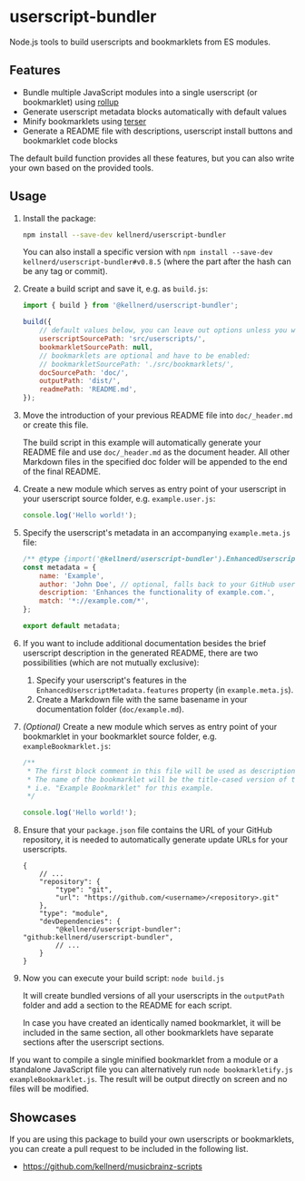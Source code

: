 # userscript-bundler

Node.js tools to build userscripts and bookmarklets from ES modules.

## Features

- Bundle multiple JavaScript modules into a single userscript (or bookmarklet) using [rollup](https://www.rollupjs.org/)
- Generate userscript metadata blocks automatically with default values
- Minify bookmarklets using [terser](https://terser.org/)
- Generate a README file with descriptions, userscript install buttons and bookmarklet code blocks

The default build function provides all these features, but you can also write your own based on the provided tools.

## Usage

1. Install the package:

	```sh
	npm install --save-dev kellnerd/userscript-bundler
	```

	You can also install a specific version with `npm install --save-dev kellnerd/userscript-bundler#v0.8.5` (where the part after the hash can be any tag or commit).

2. Create a build script and save it, e.g. as `build.js`:

	```js
	import { build } from '@kellnerd/userscript-bundler';

	build({
		// default values below, you can leave out options unless you want to change them
		userscriptSourcePath: 'src/userscripts/',
		bookmarkletSourcePath: null,
		// bookmarklets are optional and have to be enabled:
		// bookmarkletSourcePath: './src/bookmarklets/',
		docSourcePath: 'doc/',
		outputPath: 'dist/',
		readmePath: 'README.md',
	});
	```

3. Move the introduction of your previous README file into `doc/_header.md` or create this file.

	The build script in this example will automatically generate your README file and use `doc/_header.md` as the document header.
	All other Markdown files in the specified doc folder will be appended to the end of the final README.

4. Create a new module which serves as entry point of your userscript in your userscript source folder, e.g. `example.user.js`:

	```js
	console.log('Hello world!');
	```

5. Specify the userscript's metadata in an accompanying `example.meta.js` file:

	```js
	/** @type {import('@kellnerd/userscript-bundler').EnhancedUserscriptMetadata} */
	const metadata = {
		name: 'Example',
		author: 'John Doe', // optional, falls back to your GitHub username
		description: 'Enhances the functionality of example.com.',
		match: '*://example.com/*',
	};

	export default metadata;
	```

6. If you want to include additional documentation besides the brief userscript description in the generated README, there are two possibilities (which are not mutually exclusive):
	1. Specify your userscript's features in the `EnhancedUserscriptMetadata.features` property (in `example.meta.js`).
	2. Create a Markdown file with the same basename in your documentation folder (`doc/example.md`).

7. *(Optional)* Create a new module which serves as entry point of your bookmarklet in your bookmarklet source folder, e.g. `exampleBookmarklet.js`:

	```js
	/** 
	 * The first block comment in this file will be used as description of the bookmarklet.
	 * The name of the bookmarklet will be the title-cased version of the camel-cased filename,
	 * i.e. "Example Bookmarklet" for this example.
	 */
	
	console.log('Hello world!');
	```

8. Ensure that your `package.json` file contains the URL of your GitHub repository, it is needed to automatically generate update URLs for your userscripts.

	```jsonc
	{
		// ...
		"repository": {
			"type": "git",
			"url": "https://github.com/<username>/<repository>.git"
		},
		"type": "module",
		"devDependencies": {
			"@kellnerd/userscript-bundler": "github:kellnerd/userscript-bundler",
			// ...
		}
	}
	```

9.  Now you can execute your build script: `node build.js`

	It will create bundled versions of all your userscripts in the `outputPath` folder and add a section to the README for each script.

	In case you have created an identically named bookmarklet, it will be included in the same section, all other bookmarklets have separate sections after the userscript sections.

If you want to compile a single minified bookmarklet from a module or a standalone JavaScript file you can alternatively run `node bookmarkletify.js exampleBookmarklet.js`.
The result will be output directly on screen and no files will be modified.

## Showcases

If you are using this package to build your own userscripts or bookmarklets, you can create a pull request to be included in the following list.

- https://github.com/kellnerd/musicbrainz-scripts
